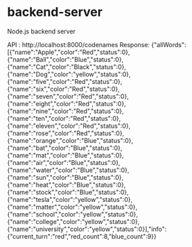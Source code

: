 # backend-server
Node.js backend server

API : http://localhost:8000/codenames
Response: 
{"allWords":[{"name":"Apple","color":"Red","status":0},{"name":"Ball","color":"Blue","status":0},{"name":"Cat","color":"Black","status":0},{"name":"Dog","color":"yellow","status":0},{"name":"five","color":"Red","status":0},{"name":"six","color":"Red","status":0},{"name":"seven","color":"Red","status":0},{"name":"eight","color":"Red","status":0},{"name":"nine","color":"Red","status":0},{"name":"ten","color":"Red","status":0},{"name":"eleven","color":"Red","status":0},{"name":"rose","color":"Red","status":0},{"name":"orange","color":"Blue","status":0},{"name":"bat","color":"Blue","status":0},{"name":"mat","color":"Blue","status":0},{"name":"air","color":"Blue","status":0},{"name":"water","color":"Blue","status":0},{"name":"sun","color":"Blue","status":0},{"name":"heat","color":"Blue","status":0},{"name":"stock","color":"Blue","status":0},{"name":"tesla","color":"yellow","status":0},{"name":"matter","color":"yellow","status":0},{"name":"school","color":"yellow","status":0},{"name":"college","color":"yellow","status":0},{"name":"university","color":"yellow","status":0}],"info":{"current_turn":"red","red_count":8,"blue_count":9}}